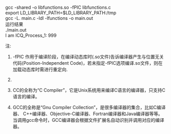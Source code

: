gcc -shared -o libfunctions.so -fPIC libfunctions.c  
export LD_LIBRARY_PATH=$LD_LIBRARY_PATH:/tmp  
gcc -L. main.c -ldl -lfunctions -o main.out  
运行结果  
./main.out   
I am ICQ_Process_1:  999




注:
1. -fPIC 作用于编译阶段，在编译动态库时(.so文件)告诉编译器产生与位置无关代码(Position-Independent Code)，若未指定-fPIC选项编译.so文件，则在加载动态库时需进行重定向.
   
2. 

3. CC的全称为“C Compiler”，它是Unix系统用来编译C语言的编译器，只支持C语言的编译。

4. GCC的全称是“Gnu Compiler Collection”，是很多编译器的集合，比如C编译器、 C++编译器、Objective-C编译器、Fortran编译器和Java编译器等等。当调用gcc命令时，GCC编译器会根据文件扩展名自动识别并调用对应的编译器。
